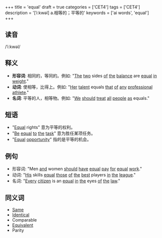 +++
title = 'equal'
draft = true
categories = ['CET4']
tags = ['CET4']
description = '[ˈiːkwəl] a.相等的；平等的'
keywords = ['ai words', 'equal']
+++

## 读音
/ˈiːkwəl/

## 释义
- **形容词**: 相同的，等同的。例如: "[The](/zh/post/the/) [two](/zh/post/two/) sides [of](/zh/post/of/) [the](/zh/post/the/) [balance](/zh/post/balance/) are [equal](/zh/post/equal/) [in](/zh/post/in/) [weight](/zh/post/weight/)."
- **动词**: 使相等，比得上。例如: "[Her](/zh/post/her/) [talent](/zh/post/talent/) equals [that](/zh/post/that/) [of](/zh/post/of/) [any](/zh/post/any/) [professional](/zh/post/professional/) [athlete](/zh/post/athlete/)."
- **名词**: 平等的人，相等物。例如: "[We](/zh/post/we/) [should](/zh/post/should/) [treat](/zh/post/treat/) [all](/zh/post/all/) [people](/zh/post/people/) [as](/zh/post/as/) equals."

## 短语
- "[Equal](/zh/post/equal/) rights" 意为平等的权利。
- "[Be](/zh/post/be/) [equal](/zh/post/equal/) [to](/zh/post/to/) [the](/zh/post/the/) [task](/zh/post/task/)" 意为胜任某项任务。
- "[Equal](/zh/post/equal/) [opportunity](/zh/post/opportunity/)" 指的是平等的机会。

## 例句
- 形容词: "Men [and](/zh/post/and/) women [should](/zh/post/should/) [have](/zh/post/have/) [equal](/zh/post/equal/) [pay](/zh/post/pay/) [for](/zh/post/for/) [equal](/zh/post/equal/) [work](/zh/post/work/)."
- 动词: "[His](/zh/post/his/) skills [equal](/zh/post/equal/) [those](/zh/post/those/) [of](/zh/post/of/) [the](/zh/post/the/) [best](/zh/post/best/) players [in](/zh/post/in/) [the](/zh/post/the/) [league](/zh/post/league/)."
- 名词: "[Every](/zh/post/every/) [citizen](/zh/post/citizen/) is an [equal](/zh/post/equal/) [in](/zh/post/in/) [the](/zh/post/the/) eyes [of](/zh/post/of/) [the](/zh/post/the/) [law](/zh/post/law/)."

## 同义词
- [Same](/zh/post/same/)
- [Identical](/zh/post/identical/)
- Comparable
- [Equivalent](/zh/post/equivalent/)
- Parity
